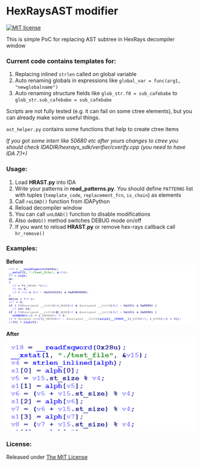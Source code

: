 # HexRaysAST modifier

[![MIT license](http://img.shields.io/badge/license-MIT-brightgreen.svg)](https://github.com/sibears/HRAST/blob/master/LICENSE)

This is simple PoC for replacing AST subtree in HexRays decompiler window

### Current code contains templates for:
1.  Replacing inlined `strlen` called on global variable
2.  Auto renaming globals in expressions like `global_var = func(arg1, "newglobalname")`
3.  Auto renaming structure fields like `glob_str.f0 = sub_cafebabe` to `glob_str.sub_cafebabe = sub_cafebabe`

Scripts are not fully tested (e.g. it can fail on some ctree elements), but you can already make some useful things.

`ast_helper.py` contains some functions that help to create ctree items

*If you got some interr like 50680 etc after yours changes to ctree you should check IDADIR/hexrays_sdk/verifier/cverify.cpp (you need to have IDA 7.1+)*

### Usage:
1. Load **HRAST.py** into IDA
1. Write your patterns in **read_patterns.py**. You should define `PATTERNS` list with tuples (`template_code`, `replacement_fcn`, `is_chain`) as elements
1. Call `reLOAD()` function from IDAPython
1. Reload decompiler window
1. You can call `unLOAD()` function to disable modifications
1. Also `deBUG()` method switches DEBUG mode on/off
1. If you want to reload **HRAST.py** or remove hex-rays callback call `hr_remove()`

### Examples:

**Before**
![before screen](pics/before.png)


**After**
![after screen](pics/after.png)

### License:
Released under [The MIT License](https://github.com/sibears/HRAST/blob/master/LICENSE)
